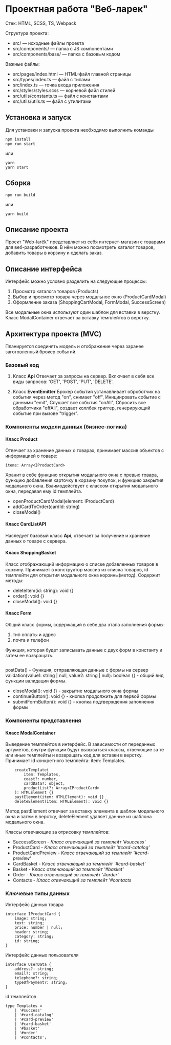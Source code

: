 # Проектная работа "Веб-ларек"

Стек: HTML, SCSS, TS, Webpack

Структура проекта:

- src/ — исходные файлы проекта
- src/components/ — папка с JS компонентами
- src/components/base/ — папка с базовым кодом

Важные файлы:

- src/pages/index.html — HTML-файл главной страницы
- src/types/index.ts — файл с типами
- src/index.ts — точка входа приложения
- src/styles/styles.scss — корневой файл стилей
- src/utils/constants.ts — файл с константами
- src/utils/utils.ts — файл с утилитами

## Установка и запуск

Для установки и запуска проекта необходимо выполнить команды

```
npm install
npm run start
```

или

```
yarn
yarn start
```

## Сборка

```
npm run build
```

или

```
yarn build
```

## Описание проекта

Проект "Web-larёk" представляет из себя интернет-магазин с товарами для веб-разработчиков. В нём можно посмотреть каталог товаров, добавить товары в корзину и сделать заказ.

## Описание интерфейса

Интерфейс можно условно разделить на следующие процессы:

1. Просмотр каталога товаров (Products)
2. Выбор и просмотр товара через модальное окно (ProductCardModal)
3. Оформление заказа (ShoppingCartModal, FormModal, SuccessScreen)

Все модальные окна используют один шаблон для вставки в верстку. Класс ModalContainer отвечает за вставку темплейтов в верстку.

## Архитектура проекта (MVC)

Планируется соединять модель и отображение через заранее заготовленный брокер событий.

### Базовый код

1. Класс **Api**
   Отвечает за запросы на сервер. Включает в себя все виды запросов: 'GET', 'POST', 'PUT', 'DELETE'.

2. Класс **EventEmitter**
   Брокер событий устанавливает оброботчик на события через метод "on", снимает "off", Инициировать событие с данными "emit", Слушает все события "onAll", Сбросить все обработчики "offAll", создает коллбек триггер, генерирующий событие при вызове "trigger".

### Компоненты модели данных (бизнес-логика)

#### Класс **Product**

Отвечает за хранение данных о товарах, принимает массив объектов с информацией о товаре:

```
items: Array<IProductCard>
```

Хранит в себе функцию открытия модального окна с превью товара, функцию добавления карточку в корзину покупок, и функцию закрытия модального окна. Взаимодействует с классом открытия модального окна, передавая ему id темплейта.

- openProductCardModal(element: IProductCard)
- addCardToOrder(cardId: string)
- closeModal()

#### Класс **CardListAPI**

Наследует базовый класс **Api**, отвечает за получение и хранение данных о товаре с сервера.

#### Класс **ShoppingBasket**

Класс отображающий информацию о списке добавленных товаров в корзину. Принимает в конструктор массив из списка товаров, id темплейти для открытия модального окна корзины(метод). Содержит методы:

- deleteItem(id: string): void {}
- order(): void {}
- closeModal(): void {}

#### Класс **Form**

Общий класс формы, содержащий в себе два этапа заполнения формы:

1.  тип оплаты и адрес
2.  почта и телефон

Функция, которая будет записывать данные с двух форм в константу и затем ее возвращать.

```getValue(value1: string | null, value2: string | null): UserData;

```

postData() - Функция, отправляющая данные с формы на сервер
validation(value1: string | null, value2: string | null): boolean {} - общий вид функции валидации формы.

- closeModal(): void {} - закрытие модального окна формы
- continueButton(): void {} - кнопка продолжить для первой формы
- submitFormButton(): void {} - кнопка подтверждения заполнения формы

### Компоненты представления

#### Класс **ModalContainer**

Выведение темплейтов в интерфейс. В зависимости от переданных аргуметов, внутри функции будут вызываться классы, отвечющие за те или иные темплейты и возвращать код для вставки в верстку. Принимает id конкретного темплейта: item: Templates.

```
	createTemplate(
		item: Templates,
		coast?: number,
		cardData?: object,
		productList?: Array<IProductCard>
	): HTMLElement {}
	pastElement(item: HTMLElement): void {}
	deleteElement(item: HTMLElement): void {}
```

Метод pastElement отвечает за вставку элемента в шаблон модального окна и затем в верстку, deleteElement удаляет данные из шаблона модального окна.

Классы отвечающие за отрисовку темплейтов:

- SuccessScreen - _Класс отвечающий за темплейт '#success'_
- ProductCard - _Класс отвечающий за темплейт '#card-catalog'_
- ProductCardPreview - _Класс отвечающий за темплейт '#card-preview'_
- CardBasket - _Класс отвечающий за темплейт '#card-basket'_
- Basket - _Класс отвечающий за темплейт '#basket'_
- Order - _Класс отвечающий за темплейт '#order'_
- Contacts - _Класс отвечающий за темплейт '#contacts_

### Ключевые типы данных

Интерфейс данных товара

```
interface IProductCard {
	image: string;
	text: string;
	price: number | null;
	header: string;
	category: string;
	id: string;
}

```

Интерфейс данных пользователя

```
interface UserData {
	address?: string;
	email?: string;
	telephone?: string;
	typeOfPayment?: string;
}
```

id темплейтов

```
type Templates =
	| '#success'
	| '#card-catalog'
	| '#card-preview'
	| '#card-basket'
	| '#basket'
	| '#order'
	| '#contacts';
```
